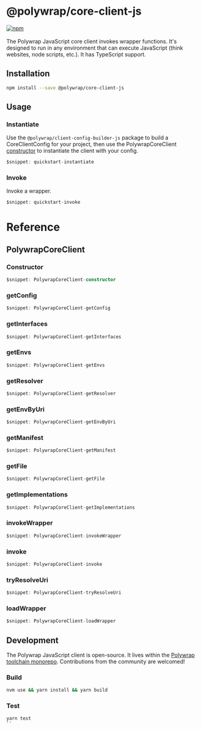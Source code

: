 # @polywrap/core-client-js
<a href="https://www.npmjs.com/package/@polywrap/core-client-js" target="_blank" rel="noopener noreferrer">
<img src="https://img.shields.io/npm/v/@polywrap/core-client-js.svg" alt="npm"/>
</a>

<br/>
<br/>
The Polywrap JavaScript core client invokes wrapper functions. It's designed to run in any environment that can execute JavaScript (think websites, node scripts, etc.). It has TypeScript support.

## Installation

```bash
npm install --save @polywrap/core-client-js
```

## Usage

### Instantiate

Use the `@polywrap/client-config-builder-js` package to build a CoreClientConfig for your project, then use the PolywrapCoreClient [constructor](#constructor) to instantiate the client with your config.

```ts
$snippet: quickstart-instantiate
```

### Invoke

Invoke a wrapper.

```ts
$snippet: quickstart-invoke
```

# Reference

## PolywrapCoreClient

### Constructor
```ts
$snippet: PolywrapCoreClient-constructor
```

### getConfig
```ts
$snippet: PolywrapCoreClient-getConfig
```

### getInterfaces
```ts
$snippet: PolywrapCoreClient-getInterfaces
```

### getEnvs
```ts
$snippet: PolywrapCoreClient-getEnvs
```

### getResolver
```ts
$snippet: PolywrapCoreClient-getResolver
```

### getEnvByUri
```ts
$snippet: PolywrapCoreClient-getEnvByUri
```

### getManifest
```ts
$snippet: PolywrapCoreClient-getManifest
```

### getFile
```ts
$snippet: PolywrapCoreClient-getFile
```

### getImplementations
```ts
$snippet: PolywrapCoreClient-getImplementations
```

### invokeWrapper
```ts
$snippet: PolywrapCoreClient-invokeWrapper
```

### invoke
```ts
$snippet: PolywrapCoreClient-invoke
```

### tryResolveUri
```ts
$snippet: PolywrapCoreClient-tryResolveUri
```

### loadWrapper
```ts
$snippet: PolywrapCoreClient-loadWrapper
```

## Development

The Polywrap JavaScript client is open-source. It lives within the [Polywrap toolchain monorepo](https://github.com/polywrap/toolchain/tree/origin/packages/js/client). Contributions from the community are welcomed!

### Build
```bash
nvm use && yarn install && yarn build
```

### Test
```bash
yarn test
``